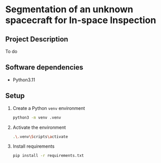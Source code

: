 # Segmentation of an unknown spacecraft for In-space Inspection

## Project Description
To do

## Software dependencies
- Python3.11

## Setup

1. Create a Python `venv` environment

    ```sh
    python3 -m venv .venv
    ```

2. Activate the environment

    ```sh
    .\.venv\Scripts\activate
    ```

3. Install requirements

    ```sh
    pip install -r requirements.txt
    ```
